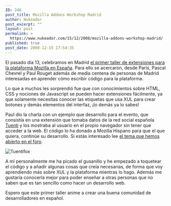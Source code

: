 ```yaml
---
ID: 246
post_title: Mozilla Addons Workshop Madrid
author: Nukeador
post_excerpt: ""
layout: post
permalink: >
  https://www.nukeador.com/15/12/2008/mozilla-addons-workshop-madrid/
published: true
post_date: 2008-12-15 17:54:35
---
```

<p>El pasado día 13, celebramos en Madrid <a href="http://www.mozilla-hispano.org/eventos/maow2008/">el primer taller de extensiones para la plataforma Mozilla en España</a>. Para ello se acercaron, desde París, Pascal Chevrel y Paul Rouget además de media centena de personas de Madrid interesadas en aprender cómo escribir código para la plataforma.</p>
<p>Lo que a muchos les sorprendió fue que con conocimientos sobre HTML, CSS y nociones de Javascript se pueden hacer extensiones fácilmente, ya que solamente necesitas conocer las etiquetas que usa XUL para crear botones y demás elementos del interfaz, ¡lo demás ya lo sabes!</p>
<p>Paul dio la charla con un ejemplo que desarrollo para el evento, que consistía en una extensión que tomaba datos de la red social española <a href="http://blog.tuenti.com/">Tuenti</a> y los mostraba al usuario en el propio navegador sin tener que acceder a la web. El código lo ha donado a Mozilla Hispano para que el que quiera, continúe su desarrollo. Si estás interesado lee <a href="http://www.mozilla-hispano.org/foro/viewtopic.php?f=8&#038;t=2954">el tema que hemos abierto en el foro</a>.</p>
<p><img src="http://i35.tinypic.com/xp936a.jpg" alt="Tuentifox" /></p>
<p>A mi personalmente me ha picado el gusanillo y he empezado a toquetear el código y a añadir algunas cosas que creía necesarias, de forma que voy aprendiendo más sobre XUL y la plataforma mientras lo hago. Además me gustaría conocerla mejor para poder enseñar a otras personas que no saben que es tan sencillo como hacer un desarrollo web.</p>
<p>Espero que este primer taller anime a crear una buena comunidad de desarrolladores en español.</p>